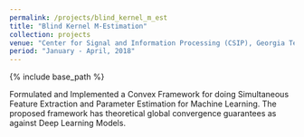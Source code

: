 ```yaml
---
permalink: /projects/blind_kernel_m_est
title: "Blind Kernel M-Estimation"
collection: projects
venue: "Center for Signal and Information Processing (CSIP), Georgia Tech"
period: "January - April, 2018"
---
```


{% include base_path %}

Formulated and Implemented a Convex Framework for doing Simultaneous Feature Extraction and Parameter Estimation for
Machine Learning. The proposed framework has theoretical global convergence guarantees as against Deep Learning Models.


